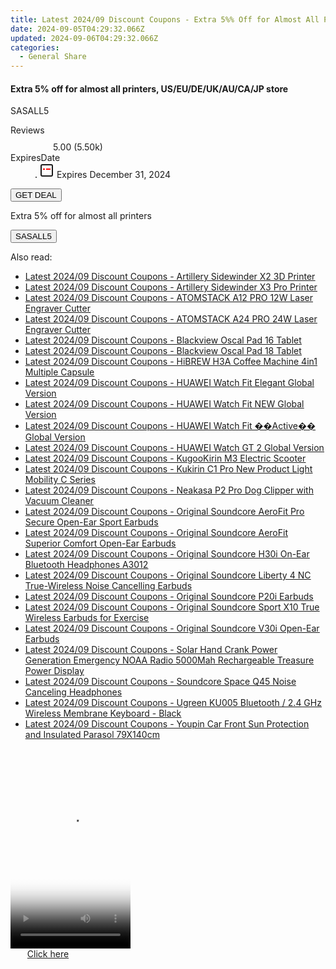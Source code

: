 ```yaml
---
title: Latest 2024/09 Discount Coupons - Extra 5%% Off for Almost All Printers, US/EU/DE/UK/AU/CA/JP Store
date: 2024-09-05T04:29:32.066Z
updated: 2024-09-06T04:29:32.066Z
categories:
  - General Share
---
```



<div class="max-w-4xl mx-auto grid grid-cols-1 lg:max-w-5xl lg:gap-x-20 lg:grid-cols-2">
  <div class="relative p-3 col-start-1 row-start-1 flex flex-col-reverse rounded-lg bg-gradient-to-t from-black/75 via-black/0 sm:bg-none sm:row-start-2 sm:p-0 lg:row-start-1">
    <h4 class="mt-1 text-lg font-semibold text-white sm:text-slate-900 md:text-2xl dark:sm:text-white">Extra 5% off for almost all printers, US/EU/DE/UK/AU/CA/JP store</h4>
    <p class="text-sm leading-4 font-medium text-white sm:text-slate-500 dark:sm:text-slate-400">SASALL5</p>
  </div>
  
  <div class="col-start-1 col-end-3 row-start-1 grid gap-4 sm:mb-6 sm:grid-cols-4 lg:col-start-2 lg:row-span-6 lg:row-end-6 lg:mb-0 lg:gap-6">
    
  </div>
  <dl class="row-start-2 mt-4 flex items-center text-xs font-medium sm:row-start-3 sm:mt-1 md:mt-2.5 lg:row-start-2">
    <dt class="sr-only">Reviews</dt>
    <dd class="flex items-center text-indigo-600 dark:text-indigo-400">
      <svg width="24" height="24" fill="none" aria-hidden="true" class="mr-1 stroke-current dark:stroke-indigo-500">
        <path d="m12 5 2 5h5l-4 4 2.103 5L12 16l-5.103 3L9 14l-4-4h5l2-5Z" stroke-width="2" stroke-linecap="round" stroke-linejoin="round" />
      </svg>
      <span>5.00 <span class="font-normal text-slate-400">(5.50k)</span></span>
    </dd>
    <dt class="sr-only">ExpiresDate</dt>
    <dd class="flex items-center">
      <svg width="2" height="2" aria-hidden="true" fill="currentColor" class="mx-3 text-slate-300">
        <circle cx="1" cy="1" r="1" />
      </svg>
      <svg width="24" height="24" viewBox="0 0 24 24" fill="none" stroke="currentColor" stroke-width="2">
        <rect x="3" y="3" width="18" height="18" rx="2" fill="#fff" />
        <path d="M6 10L18 10" stroke="red" stroke-width="2" fill="none" />
        <path d="M10 6L10 18" stroke="#fff" stroke-width="2" fill="none" />
      </svg>
      Expires December 31, 2024    </dd>
  </dl>
  <div class="col-start-1 row-start-3 mt-4 self-center sm:col-start-2 sm:row-span-2 sm:row-start-2 sm:mt-0 lg:col-start-1 lg:row-start-3 lg:row-end-4 lg:mt-6">
    <button type="button" onClick="javascript:window.open(decodeURIComponent('https%3A%2F%2Fwww.shareasale.com%2Fu.cfm%3Fd%3D1100389%26m%3D124834%26u%3D4338022'), '_blank');void(0);" class="rounded-lg bg-red-600 px-3 py-2 text-sm font-medium leading-6 text-white">GET DEAL</button>
  </div>
  <p class="col-start-1 mt-4 text-sm leading-6 sm:col-span-2 lg:col-span-1 lg:row-start-4 lg:mt-6 dark:text-slate-400">
  Extra 5% off for almost all printers 
    <div>
      <button type="button" onClick="javascript:window.open(decodeURIComponent('https%3A%2F%2Fwww.shareasale.com%2Fu.cfm%3Fd%3D1100389%26m%3D124834%26u%3D4338022'), '_blank');void(0);" class="bg-green-600 text-white text-sm leading-6 font-medium py-2 px-3 rounded-lg">SASALL5</button>
    </div>
  </p>
</div>
<span class="atpl-alsoreadstyle">Also read:</span>
<div><ul>
<li><a href="https://coupons.techidaily.com/coupon-1118326-share-97331-sale/"><u>Latest 2024/09 Discount Coupons - Artillery Sidewinder X2 3D Printer</u></a></li>
<li><a href="https://coupons.techidaily.com/coupon-1118327-share-97331-sale/"><u>Latest 2024/09 Discount Coupons - Artillery Sidewinder X3 Pro Printer</u></a></li>
<li><a href="https://coupons.techidaily.com/coupon-1118333-share-97331-sale/"><u>Latest 2024/09 Discount Coupons - ATOMSTACK A12 PRO 12W Laser Engraver Cutter</u></a></li>
<li><a href="https://coupons.techidaily.com/coupon-1118334-share-97331-sale/"><u>Latest 2024/09 Discount Coupons - ATOMSTACK A24 PRO 24W Laser Engraver Cutter</u></a></li>
<li><a href="https://coupons.techidaily.com/coupon-1118329-share-97331-sale/"><u>Latest 2024/09 Discount Coupons - Blackview Oscal Pad 16 Tablet</u></a></li>
<li><a href="https://coupons.techidaily.com/coupon-1118330-share-97331-sale/"><u>Latest 2024/09 Discount Coupons - Blackview Oscal Pad 18 Tablet</u></a></li>
<li><a href="https://coupons.techidaily.com/coupon-1118325-share-97331-sale/"><u>Latest 2024/09 Discount Coupons - HiBREW H3A Coffee Machine 4in1 Multiple Capsule</u></a></li>
<li><a href="https://coupons.techidaily.com/coupon-1118348-share-97331-sale/"><u>Latest 2024/09 Discount Coupons - HUAWEI Watch Fit Elegant Global Version</u></a></li>
<li><a href="https://coupons.techidaily.com/coupon-1118347-share-97331-sale/"><u>Latest 2024/09 Discount Coupons - HUAWEI Watch Fit NEW Global Version</u></a></li>
<li><a href="https://coupons.techidaily.com/coupon-1118346-share-97331-sale/"><u>Latest 2024/09 Discount Coupons - HUAWEI Watch Fit ��Active�� Global Version</u></a></li>
<li><a href="https://coupons.techidaily.com/coupon-1118349-share-97331-sale/"><u>Latest 2024/09 Discount Coupons - HUAWEI Watch GT 2 Global Version</u></a></li>
<li><a href="https://coupons.techidaily.com/coupon-1118331-share-97331-sale/"><u>Latest 2024/09 Discount Coupons - KugooKirin M3 Electric Scooter</u></a></li>
<li><a href="https://coupons.techidaily.com/coupon-1118332-share-97331-sale/"><u>Latest 2024/09 Discount Coupons - Kukirin C1 Pro New Product Light Mobility C Series</u></a></li>
<li><a href="https://coupons.techidaily.com/coupon-1118328-share-97331-sale/"><u>Latest 2024/09 Discount Coupons - Neakasa P2 Pro Dog Clipper with Vacuum Cleaner</u></a></li>
<li><a href="https://coupons.techidaily.com/coupon-1118341-share-97331-sale/"><u>Latest 2024/09 Discount Coupons - Original Soundcore AeroFit Pro Secure Open-Ear Sport Earbuds</u></a></li>
<li><a href="https://coupons.techidaily.com/coupon-1118342-share-97331-sale/"><u>Latest 2024/09 Discount Coupons - Original Soundcore AeroFit Superior Comfort Open-Ear Earbuds</u></a></li>
<li><a href="https://coupons.techidaily.com/coupon-1118339-share-97331-sale/"><u>Latest 2024/09 Discount Coupons - Original Soundcore H30i On-Ear Bluetooth Headphones A3012</u></a></li>
<li><a href="https://coupons.techidaily.com/coupon-1118343-share-97331-sale/"><u>Latest 2024/09 Discount Coupons - Original Soundcore Liberty 4 NC True-Wireless Noise Cancelling Earbuds</u></a></li>
<li><a href="https://coupons.techidaily.com/coupon-1118340-share-97331-sale/"><u>Latest 2024/09 Discount Coupons - Original Soundcore P20i Earbuds</u></a></li>
<li><a href="https://coupons.techidaily.com/coupon-1118344-share-97331-sale/"><u>Latest 2024/09 Discount Coupons - Original Soundcore Sport X10 True Wireless Earbuds for Exercise</u></a></li>
<li><a href="https://coupons.techidaily.com/coupon-1118338-share-97331-sale/"><u>Latest 2024/09 Discount Coupons - Original Soundcore V30i Open-Ear Earbuds</u></a></li>
<li><a href="https://coupons.techidaily.com/coupon-1118337-share-97331-sale/"><u>Latest 2024/09 Discount Coupons - Solar Hand Crank Power Generation Emergency NOAA Radio 5000Mah Rechargeable Treasure Power Display</u></a></li>
<li><a href="https://coupons.techidaily.com/coupon-1118345-share-97331-sale/"><u>Latest 2024/09 Discount Coupons - Soundcore Space Q45 Noise Canceling Headphones</u></a></li>
<li><a href="https://coupons.techidaily.com/coupon-1118336-share-97331-sale/"><u>Latest 2024/09 Discount Coupons - Ugreen KU005 Bluetooth / 2.4 GHz Wireless Membrane Keyboard - Black</u></a></li>
<li><a href="https://coupons.techidaily.com/coupon-1118335-share-97331-sale/"><u>Latest 2024/09 Discount Coupons - Youpin Car Front Sun Protection and Insulated Parasol 79X140cm</u></a></li>
</ul></div>

<ins class="adsbygoogle"
      style="display:block"
      data-ad-client="ca-pub-7571918770474297"
      data-ad-slot="8358498916"
      data-ad-format="auto"
      data-full-width-responsive="true"></ins>
<!-- affiliate ads begin -->
<span id="1702748">
					<video width="192" height="320" style="cursor:pointer"
           poster="//a.impactradius-go.com/display-clicktoplayimage/1702748.png"
           onclick="if(!this.playClicked){this.play();this.setAttribute('controls',true);this.playClicked=true;}">
	   <source src="//a.impactradius-go.com/display-ad/18544-1702748">
	   <img src="//a.impactradius-go.com/display-clicktoplayimage/1702748.png" style="border: none; height: 100%; width: 100%; object-fit: contain">
	</video>
	<div style="width:120px;text-align:center"><a href="javascript:window.open(decodeURIComponent('https%3A%2F%2Ftwopages.pxf.io%2Fc%2F5597632%2F1702748%2F18544'), '_blank');void(0);">Click here</a></div>
</span>
<img height="0" width="0" src="https://imp.pxf.io/i/5597632/1702748/18544" style="position:absolute;visibility:hidden;" border="0" />
<!-- affiliate ads end -->